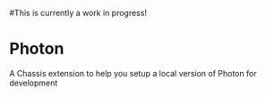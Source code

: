 #This is currently a work in progress!

# Photon
A Chassis extension to help you setup a local version of Photon for development
